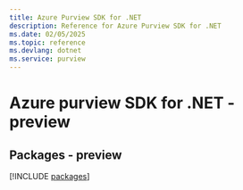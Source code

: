 ```yaml
---
title: Azure Purview SDK for .NET
description: Reference for Azure Purview SDK for .NET
ms.date: 02/05/2025
ms.topic: reference
ms.devlang: dotnet
ms.service: purview
---
```

# Azure purview SDK for .NET - preview
## Packages - preview
[!INCLUDE [packages](purview-index.md)]